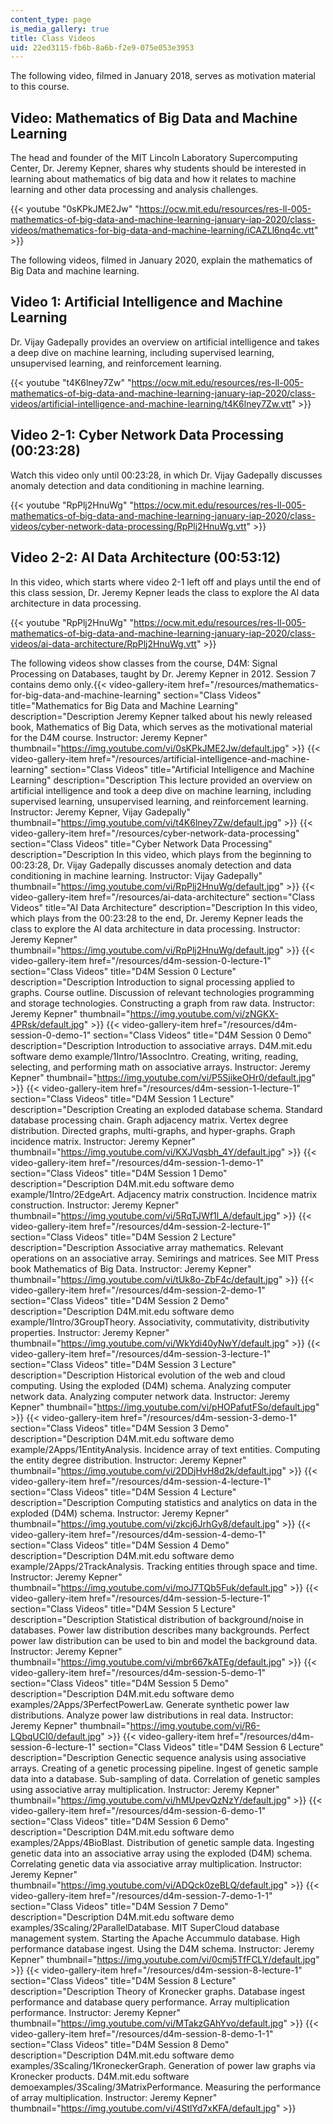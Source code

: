 ```yaml
---
content_type: page
is_media_gallery: true
title: Class Videos
uid: 22ed3115-fb6b-8a6b-f2e9-075e053e3953
---
```


The following video, filmed in January 2018, serves as motivation material to this course.

Video: Mathematics of Big Data and Machine Learning
---------------------------------------------------

The head and founder of the MIT Lincoln Laboratory Supercomputing Center, Dr. Jeremy Kepner, shares why students should be interested in learning about mathematics of big data and how it relates to machine learning and other data processing and analysis challenges.

{{< youtube "0sKPkJME2Jw" "https://ocw.mit.edu/resources/res-ll-005-mathematics-of-big-data-and-machine-learning-january-iap-2020/class-videos/mathematics-for-big-data-and-machine-learning/iCAZLl6nq4c.vtt" >}}

The following videos, filmed in January 2020, explain the mathematics of Big Data and machine learning.

Video 1: Artificial Intelligence and Machine Learning
-----------------------------------------------------

Dr. Vijay Gadepally provides an overview on artificial intelligence and takes a deep dive on machine learning, including supervised learning, unsupervised learning, and reinforcement learning.

{{< youtube "t4K6lney7Zw" "https://ocw.mit.edu/resources/res-ll-005-mathematics-of-big-data-and-machine-learning-january-iap-2020/class-videos/artificial-intelligence-and-machine-learning/t4K6lney7Zw.vtt" >}}

Video 2-1: Cyber Network Data Processing (00:23:28)
---------------------------------------------------

Watch this video only until 00:23:28, in which Dr. Vijay Gadepally discusses anomaly detection and data conditioning in machine learning.

{{< youtube "RpPlj2HnuWg" "https://ocw.mit.edu/resources/res-ll-005-mathematics-of-big-data-and-machine-learning-january-iap-2020/class-videos/cyber-network-data-processing/RpPlj2HnuWg.vtt" >}}

Video 2-2: AI Data Architecture (00:53:12)
------------------------------------------

In this video, which starts where video 2-1 left off and plays until the end of this class session, Dr. Jeremy Kepner leads the class to explore the AI data architecture in data processing.

{{< youtube "RpPlj2HnuWg" "https://ocw.mit.edu/resources/res-ll-005-mathematics-of-big-data-and-machine-learning-january-iap-2020/class-videos/ai-data-architecture/RpPlj2HnuWg.vtt" >}}

The following videos show classes from the course, D4M: Signal Processing on Databases, taught by Dr. Jeremy Kepner in 2012. Session 7 contains demo only.{{< video-gallery-item href="/resources/mathematics-for-big-data-and-machine-learning" section="Class Videos" title="Mathematics for Big Data and Machine Learning" description="Description Jeremy Kepner talked about his newly released book, Mathematics of Big Data, which serves as the motivational material for the D4M course. Instructor: Jeremy Kepner" thumbnail="https://img.youtube.com/vi/0sKPkJME2Jw/default.jpg" >}} {{< video-gallery-item href="/resources/artificial-intelligence-and-machine-learning" section="Class Videos" title="Artificial Intelligence and Machine Learning" description="Description This lecture provided an overview on artificial intelligence and took a deep dive on machine learning, including supervised learning, unsupervised learning, and reinforcement learning. Instructor: Jeremy Kepner, Vijay Gadepally" thumbnail="https://img.youtube.com/vi/t4K6lney7Zw/default.jpg" >}} {{< video-gallery-item href="/resources/cyber-network-data-processing" section="Class Videos" title="Cyber Network Data Processing" description="Description In this video, which plays from the beginning to 00:23:28, Dr. Vijay Gadepally discusses anomaly detection and data conditioning in machine learning. Instructor: Vijay Gadepally" thumbnail="https://img.youtube.com/vi/RpPlj2HnuWg/default.jpg" >}} {{< video-gallery-item href="/resources/ai-data-architecture" section="Class Videos" title="AI Data Architecture" description="Description In this video, which plays from the 00:23:28 to the end, Dr. Jeremy Kepner leads the class to explore the AI data architecture in data processing. Instructor: Jeremy Kepner" thumbnail="https://img.youtube.com/vi/RpPlj2HnuWg/default.jpg" >}} {{< video-gallery-item href="/resources/d4m-session-0-lecture-1" section="Class Videos" title="D4M Session 0 Lecture" description="Description Introduction to signal processing applied to graphs. Course outline. Discussion of relevant technologies programming and storage technologies. Constructing a graph from raw data. Instructor: Jeremy Kepner" thumbnail="https://img.youtube.com/vi/zNGKX-4PRsk/default.jpg" >}} {{< video-gallery-item href="/resources/d4m-session-0-demo-1" section="Class Videos" title="D4M Session 0 Demo" description="Description Introduction to associative arrays. D4M.mit.edu software demo example/1Intro/1AssocIntro. Creating, writing, reading, selecting, and performing math on associative arrays. Instructor: Jeremy Kepner" thumbnail="https://img.youtube.com/vi/P5SjikeOHr0/default.jpg" >}} {{< video-gallery-item href="/resources/d4m-session-1-lecture-1" section="Class Videos" title="D4M Session 1 Lecture" description="Description Creating an exploded database schema.  Standard database processing chain. Graph adjacency matrix.  Vertex degree distribution. Directed graphs, multi-graphs, and hyper-graphs. Graph incidence matrix. Instructor: Jeremy Kepner" thumbnail="https://img.youtube.com/vi/KXJVqsbh_4Y/default.jpg" >}} {{< video-gallery-item href="/resources/d4m-session-1-demo-1" section="Class Videos" title="D4M Session 1 Demo" description="Description D4M.mit.edu software demo example/1Intro/2EdgeArt. Adjacency matrix construction. Incidence matrix construction. Instructor: Jeremy Kepner" thumbnail="https://img.youtube.com/vi/5RqTJWf1l_A/default.jpg" >}} {{< video-gallery-item href="/resources/d4m-session-2-lecture-1" section="Class Videos" title="D4M Session 2 Lecture" description="Description Associative array mathematics. Relevant operations on an associative array. Semirings and matrices. See MIT Press book Mathematics of Big Data. Instructor: Jeremy Kepner" thumbnail="https://img.youtube.com/vi/tUk8o-ZbF4c/default.jpg" >}} {{< video-gallery-item href="/resources/d4m-session-2-demo-1" section="Class Videos" title="D4M Session 2 Demo" description="Description D4M.mit.edu software demo example/1Intro/3GroupTheory. Associativity, commutativity, distributivity properties. Instructor: Jeremy Kepner" thumbnail="https://img.youtube.com/vi/WkYdi40yNwY/default.jpg" >}} {{< video-gallery-item href="/resources/d4m-session-3-lecture-1" section="Class Videos" title="D4M Session 3 Lecture" description="Description Historical evolution of the web and cloud computing. Using the exploded (D4M) schema. Analyzing computer network data. Analyzing computer network data. Instructor: Jeremy Kepner" thumbnail="https://img.youtube.com/vi/pHOPafutFSo/default.jpg" >}} {{< video-gallery-item href="/resources/d4m-session-3-demo-1" section="Class Videos" title="D4M Session 3 Demo" description="Description D4M.mit.edu software demo example/2Apps/1EntityAnalysis. Incidence array of text entities. Computing the entity degree distribution. Instructor: Jeremy Kepner" thumbnail="https://img.youtube.com/vi/2DDjHvH8d2k/default.jpg" >}} {{< video-gallery-item href="/resources/d4m-session-4-lecture-1" section="Class Videos" title="D4M Session 4 Lecture" description="Description Computing statistics and analytics on data in the exploded (D4M) schema. Instructor: Jeremy Kepner" thumbnail="https://img.youtube.com/vi/zkcj6JrhGy8/default.jpg" >}} {{< video-gallery-item href="/resources/d4m-session-4-demo-1" section="Class Videos" title="D4M Session 4 Demo" description="Description D4M.mit.edu software demo example/2Apps/2TrackAnalysis. Tracking entities through space and time. Instructor: Jeremy Kepner" thumbnail="https://img.youtube.com/vi/moJ7TQb5Fuk/default.jpg" >}} {{< video-gallery-item href="/resources/d4m-session-5-lecture-1" section="Class Videos" title="D4M Session 5 Lecture" description="Description Statistical distribution of background/noise in databases. Power law distribution describes many backgrounds. Perfect power law distribution can be used to bin and model the background data. Instructor: Jeremy Kepner" thumbnail="https://img.youtube.com/vi/mbr667kATEg/default.jpg" >}} {{< video-gallery-item href="/resources/d4m-session-5-demo-1" section="Class Videos" title="D4M Session 5 Demo" description="Description D4M.mit.edu software demo examples/2Apps/3PerfectPowerLaw. Generate synthetic power law distributions.  Analyze power law distributions in real data. Instructor: Jeremy Kepner" thumbnail="https://img.youtube.com/vi/R6-LQbqUCI0/default.jpg" >}} {{< video-gallery-item href="/resources/d4m-session-6-lecture-1" section="Class Videos" title="D4M Session 6 Lecture" description="Description Genectic sequence analysis using associative arrays. Creating of a genetic processing pipeline. Ingest of genetic sample data into a database. Sub-sampling of data. Correlation of genetic samples using associative array multiplication. Instructor: Jeremy Kepner" thumbnail="https://img.youtube.com/vi/hMUpevQzNzY/default.jpg" >}} {{< video-gallery-item href="/resources/d4m-session-6-demo-1" section="Class Videos" title="D4M Session 6 Demo" description="Description D4M.mit.edu software demo examples/2Apps/4BioBlast. Distribution of genetic sample data. Ingesting genetic data into an associative array using the exploded (D4M) schema. Correlating genetic data via associative array multiplication. Instructor: Jeremy Kepner" thumbnail="https://img.youtube.com/vi/ADQck0zeBLQ/default.jpg" >}} {{< video-gallery-item href="/resources/d4m-session-7-demo-1-1" section="Class Videos" title="D4M Session 7 Demo" description="Description D4M.mit.edu software demo examples/3Scaling/2ParallelDatabase. MIT SuperCloud database management system. Starting the Apache Accummulo database. High performance database ingest. Using the D4M schema. Instructor: Jeremy Kepner" thumbnail="https://img.youtube.com/vi/0cmj5TfFCLY/default.jpg" >}} {{< video-gallery-item href="/resources/d4m-session-8-lecture-1" section="Class Videos" title="D4M Session 8 Lecture" description="Description Theory of Kronecker graphs. Database ingest performance and database query performance. Array multiplication performance. Instructor: Jeremy Kepner" thumbnail="https://img.youtube.com/vi/MTakzGAhYvo/default.jpg" >}} {{< video-gallery-item href="/resources/d4m-session-8-demo-1-1" section="Class Videos" title="D4M Session 8 Demo" description="Description D4M.mit.edu software demo examples/3Scaling/1KroneckerGraph. Generation of power law graphs via Kronecker products. D4M.mit.edu software demoexamples/3Scaling/3MatrixPerformance. Measuring the performance of array multiplication. Instructor: Jeremy Kepner" thumbnail="https://img.youtube.com/vi/4StlYd7xKFA/default.jpg" >}}
